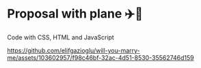 # Proposal with plane ✈️💍

Code with CSS, HTML and JavaScript

https://github.com/elifgazioglu/will-you-marry-me/assets/103602957/f98c46bf-32ac-4d51-8530-35562746d159

